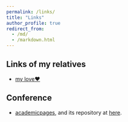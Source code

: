```yaml
---
permalink: /links/
title: "Links"
author_profile: true
redirect_from: 
  - /md/
  - /markdown.html
---
```


## Links of my relatives

* [my love♥️](https://xuyanshi.github.io/)

##  Conference

- [academicpages](https://academicpages.github.io/), and its repository at [here](https://github.com/academicpages/academicpages.github.io). 

